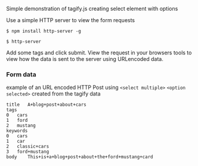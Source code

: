 Simple demonstration of tagify.js creating select element with options

Use a simple HTTP server to view the form requests
````
$ npm install http-server -g

$ http-server
````

Add some tags and click submit. View the request in your browsers tools to view how the data is sent to the server using URLencoded data.

### Form data
example of an URL encoded HTTP Post using `<select multiple>` `<option selected>` created from the tagify data
```	
title	A+blog+post+about+cars
tags	
0	cars
1	ford
2	mustang
keywords	
0	cars
1	car
2	classic+cars
3	ford+mustang
body	This+is+a+blog+post+about+the+ford+mustang+card
```